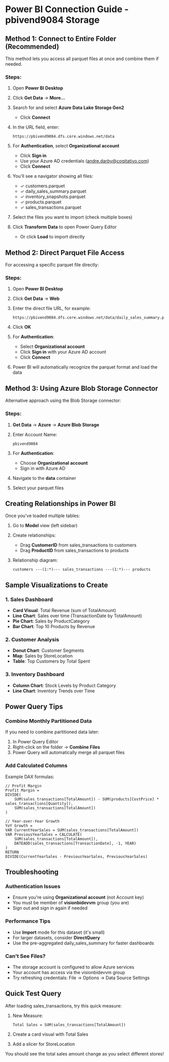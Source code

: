# Power BI Connection Guide - pbivend9084 Storage

## Method 1: Connect to Entire Folder (Recommended)

This method lets you access all parquet files at once and combine them if needed.

### Steps:
1. Open **Power BI Desktop**

2. Click **Get Data** → **More...**

3. Search for and select **Azure Data Lake Storage Gen2**
   - Click **Connect**

4. In the URL field, enter:
   ```
   https://pbivend9084.dfs.core.windows.net/data
   ```

5. For **Authentication**, select **Organizational account**
   - Click **Sign in**
   - Use your Azure AD credentials (andre.darby@cogitativo.com)
   - Click **Connect**

6. You'll see a navigator showing all files:
   - ✓ customers.parquet
   - ✓ daily_sales_summary.parquet
   - ✓ inventory_snapshots.parquet
   - ✓ products.parquet
   - ✓ sales_transactions.parquet

7. Select the files you want to import (check multiple boxes)

8. Click **Transform Data** to open Power Query Editor
   - Or click **Load** to import directly

## Method 2: Direct Parquet File Access

For accessing a specific parquet file directly:

### Steps:
1. Open **Power BI Desktop**

2. Click **Get Data** → **Web**

3. Enter the direct file URL, for example:
   ```
   https://pbivend9084.dfs.core.windows.net/data/daily_sales_summary.parquet
   ```

4. Click **OK**

5. For **Authentication**:
   - Select **Organizational account**
   - Click **Sign in** with your Azure AD account
   - Click **Connect**

6. Power BI will automatically recognize the parquet format and load the data

## Method 3: Using Azure Blob Storage Connector

Alternative approach using the Blob Storage connector:

### Steps:
1. **Get Data** → **Azure** → **Azure Blob Storage**

2. Enter Account Name:
   ```
   pbivend9084
   ```

3. For **Authentication**:
   - Choose **Organizational account**
   - Sign in with Azure AD

4. Navigate to the **data** container

5. Select your parquet files

## Creating Relationships in Power BI

Once you've loaded multiple tables:

1. Go to **Model** view (left sidebar)

2. Create relationships:
   - Drag **CustomerID** from sales_transactions to customers
   - Drag **ProductID** from sales_transactions to products

3. Relationship diagram:
   ```
   customers ---(1:*)--- sales_transactions ---(1:*)--- products
   ```

## Sample Visualizations to Create

### 1. Sales Dashboard
- **Card Visual**: Total Revenue (sum of TotalAmount)
- **Line Chart**: Sales over time (TransactionDate by TotalAmount)
- **Pie Chart**: Sales by ProductCategory
- **Bar Chart**: Top 10 Products by Revenue

### 2. Customer Analysis
- **Donut Chart**: Customer Segments
- **Map**: Sales by StoreLocation
- **Table**: Top Customers by Total Spent

### 3. Inventory Dashboard
- **Column Chart**: Stock Levels by Product Category
- **Line Chart**: Inventory Trends over Time

## Power Query Tips

### Combine Monthly Partitioned Data
If you need to combine partitioned data later:

1. In Power Query Editor
2. Right-click on the folder → **Combine Files**
3. Power Query will automatically merge all parquet files

### Add Calculated Columns
Example DAX formulas:

```dax
// Profit Margin
Profit Margin = 
DIVIDE(
    SUM(sales_transactions[TotalAmount]) - SUM(products[CostPrice] * sales_transactions[Quantity]),
    SUM(sales_transactions[TotalAmount])
)

// Year-over-Year Growth
YoY Growth = 
VAR CurrentYearSales = SUM(sales_transactions[TotalAmount])
VAR PreviousYearSales = CALCULATE(
    SUM(sales_transactions[TotalAmount]),
    DATEADD(sales_transactions[TransactionDate], -1, YEAR)
)
RETURN
DIVIDE(CurrentYearSales - PreviousYearSales, PreviousYearSales)
```

## Troubleshooting

### Authentication Issues
- Ensure you're using **Organizational account** (not Account key)
- You must be member of **visionbidevvm** group (you are)
- Sign out and sign in again if needed

### Performance Tips
- Use **Import** mode for this dataset (it's small)
- For larger datasets, consider **DirectQuery**
- Use the pre-aggregated daily_sales_summary for faster dashboards

### Can't See Files?
- The storage account is configured to allow Azure services
- Your account has access via the visionbidevvm group
- Try refreshing credentials: File → Options → Data Source Settings

## Quick Test Query

After loading sales_transactions, try this quick measure:

1. New Measure:
   ```dax
   Total Sales = SUM(sales_transactions[TotalAmount])
   ```

2. Create a card visual with Total Sales

3. Add a slicer for StoreLocation

You should see the total sales amount change as you select different stores!